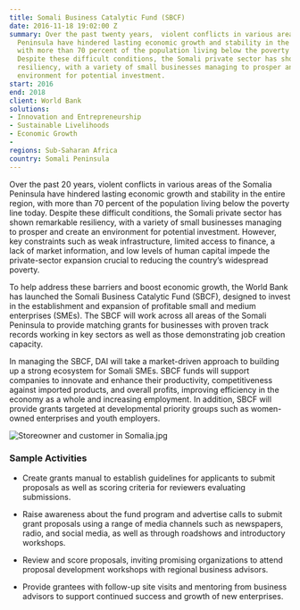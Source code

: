 ```yaml
---
title: Somali Business Catalytic Fund (SBCF)
date: 2016-11-18 19:02:00 Z
summary: Over the past twenty years,  violent conflicts in various areas of the Somalia
  Peninsula have hindered lasting economic growth and stability in the entire region,
  with more than 70 percent of the population living below the poverty line today.
  Despite these difficult conditions, the Somali private sector has shown remarkable
  resiliency, with a variety of small businesses managing to prosper and create an
  environment for potential investment.
start: 2016
end: 2018
client: World Bank
solutions:
- Innovation and Entrepreneurship
- Sustainable Livelihoods
- Economic Growth
- 
regions: Sub-Saharan Africa
country: Somali Peninsula
---
```


Over the past 20 years,  violent conflicts in various areas of the Somalia Peninsula have hindered lasting economic growth and stability in the entire region, with more than 70 percent of the population living below the poverty line today. Despite these difficult conditions, the Somali private sector has shown remarkable resiliency, with a variety of small businesses managing to prosper and create an environment for potential investment. However, key constraints such as weak infrastructure, limited access to finance, a lack of market information, and low levels of human capital impede the private-sector expansion crucial to reducing the country’s widespread poverty.

To help address these barriers and boost economic growth, the World Bank has launched the Somali Business Catalytic Fund (SBCF), designed to invest in the establishment and expansion of profitable small and medium enterprises (SMEs). The SBCF will work across all areas of the Somali Peninsula to provide matching grants for businesses with proven track records working in key sectors as well as those demonstrating job creation capacity.

In managing the SBCF, DAI will take a market-driven approach to building up a strong ecosystem for Somali SMEs. SBCF funds will support companies to innovate and enhance their productivity, competitiveness against imported products, and overall profits, improving efficiency in the economy as a whole and increasing employment. In addition, SBCF will provide grants targeted at developmental priority groups such as women-owned enterprises and youth employers.

![Storeowner and customer in Somalia.jpg](/uploads/SBCF_photo.jpg)

### Sample Activities

* Create grants manual to establish guidelines for applicants to submit proposals as well as scoring criteria for reviewers evaluating submissions.

* Raise awareness about the fund program and advertise calls to submit grant proposals using a range of media channels such as newspapers, radio, and social media, as well as through roadshows and introductory workshops.

* Review and score proposals, inviting promising organizations to attend proposal development workshops with regional business advisors.

* Provide grantees with follow-up site visits and mentoring from business advisors to support continued success and growth of new enterprises.